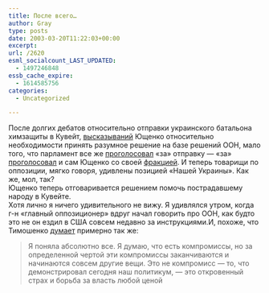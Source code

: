 ```yaml
---
title: После всего…
author: Gray
type: posts
date: 2003-03-20T11:22:03+00:00
excerpt:
url: /2620
esml_socialcount_LAST_UPDATED:
  - 1497246848
essb_cache_expire:
  - 1614585756
categories:
  - Uncategorized

---
```








После долгих дебатов относительно отправки украинского батальона химзащиты в Кувейт, <a href="http://www.obozrevatel.com.ua/subject.php?id=78493&#038;id_subj=119&#038;p=1" target="_blank">высказываний</a> Ющенко относительно необходимости принять разумное решение на базе решений ООН, мало того, что парламент все же <a href="http://www.obozrevatel.com.ua/subject.php?id=78515&#038;id_subj=119&#038;p=1" target="_blank">проголосовал</a> &#171;за&#187; отправку &#8212; &#171;за&#187; <a href="http://www.obozrevatel.com.ua/subject.php?id=78521&#038;id_subj=119&#038;p=1" target="_blank">проголосовал</a> и сам Ющенко со своей <a href="http://www.obozrevatel.com.ua/subject.php?id=78529&#038;id_subj=119&#038;p=1" target="_blank">фракцией</a>. И теперь товарищи по оппозиции, мягко говоря, удивлены позицией &#171;Нашей Украины&#187;. Как же, мол, так?  
Ющенко теперь отговаривается решением помочь пострадавшему народу в Кувейте.  
Хотя лично я ничего удивительного не вижу. Я удивлялся утром, когда г-н &#171;главный оппозиционер&#187; вдруг начал говорить про ООН, как будто это не он ездил в США совсем недавно за инструкциями.И, похоже, что Тимошенко <a href="http://www.obozrevatel.com.ua/subject.php?id=78538&#038;id_subj=119&#038;p=1" target="_blank">думает</a> примерно так же:

> Я поняла абсолютно все. Я думаю, что есть компромиссы, но за определенной чертой эти компромиссы заканчиваются и начинаются совсем другие вещи. Это не компромисс &#8212; то, что демонстрировал сегодня наш политикум, &#8212; это откровенный страх и борьба за власть любой ценой